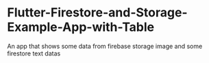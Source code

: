 # Flutter-Firestore-and-Storage-Example-App-with-Table
An app that shows some data from firebase storage image and some firestore text datas
